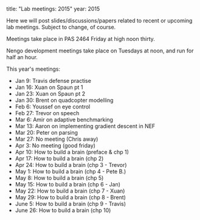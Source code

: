 title: "Lab meetings: 2015"
year: 2015

Here we will post slides/discussions/papers related to recent
or upcoming lab meetings.
Subject to change, of course.

Meetings take place in PAS 2464 Friday at high noon thirty.

Nengo development meetings take place on Tuesdays at noon,
and run for half an hour.

This year's meetings:

- Jan 9: Travis defense practise
- Jan 16: Xuan on Spaun pt 1
- Jan 23: Xuan on Spaun pt 2
- Jan 30: Brent on quadcopter modelling
- Feb 6: Youssef on eye control
- Feb 27: Trevor on speech
- Mar 6: Amir on adaptive benchmarking
- Mar 13: Aaron on implementing gradient descent in NEF
- Mar 20: Peter on parsing
- Mar 27: No meeting (Chris away)
- Apr 3: No meeting (good friday)
- Apr 10: How to build a brain (preface & chp 1)
- Apr 17: How to build a brain (chp 2)
- Apr 24: How to build a brain (chp 3 - Trevor)
- May 1: How to build a brain (chp 4 - Pete B.)
- May 8: How to build a brain (chp 5)
- May 15: How to build a brain (chp 6 - Jan)
- May 22: How to build a brain (chp 7 - Xuan)
- May 29: How to build a brain (chp 8 - Brent)
- June 5: How to build a brain (chp 9 - Travis)
- June 26: How to build a brain (chp 10)
